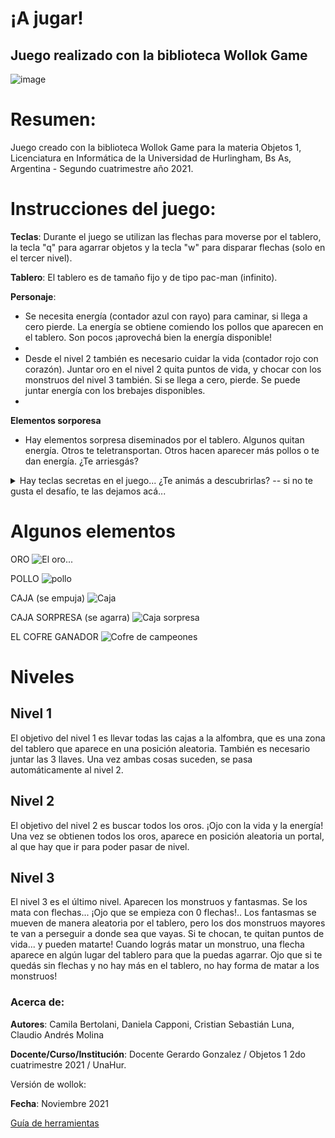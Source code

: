 # ¡A jugar! 

## Juego realizado con la biblioteca Wollok Game
![image](https://media.giphy.com/media/PAFmlWCsSrWuWNhW2T/giphy.gif)

# Resumen:
Juego creado con la biblioteca Wollok Game para la materia Objetos 1, Licenciatura en Informática de la Universidad de Hurlingham, Bs As, Argentina - Segundo cuatrimestre año 2021.

# Instrucciones del juego:

**Teclas**: Durante el juego se utilizan las flechas para moverse por el tablero, la tecla "q" para agarrar objetos y la tecla "w" para disparar flechas (solo en el tercer nivel).

**Tablero**: El tablero es de tamaño fijo y de tipo pac-man (infinito).

**Personaje**: 
- Se necesita energía (contador azul con rayo) para caminar, si llega a cero pierde. La energía se obtiene comiendo los pollos que aparecen en el tablero. Son pocos ¡aprovechá bien la energía disponible!
- 
- Desde el nivel 2 también es necesario cuidar la vida (contador rojo con corazón). Juntar oro en el nivel 2 quita puntos de vida, y chocar con los monstruos del nivel 3 también. Si se llega a cero, pierde. Se puede juntar energía con los brebajes disponibles.
- 
**Elementos sorporesa**
- Hay elementos sorpresa diseminados por el tablero. Algunos quitan energía. Otros te teletransportan. Otros hacen aparecer más pollos o te dan energía. ¿Te arriesgás?
<details>
  <summary>
    Hay teclas secretas en el juego... ¿Te animás a descubrirlas? -- si no te gusta el desafío, te las dejamos acá...</summary>
La tecla `n` te da pistas sobre el estado del nivel...
La combinación de `shift` con el `2` o con el `3` te lleva directo a esos niveles.
Estés en el nivel que estés, podés pasarlo presionando `z`
</details>

# Algunos elementos
ORO
![El oro...](https://user-images.githubusercontent.com/82007389/144206605-7c4ecd4b-0282-4184-be23-072e3eed7bf2.png)

POLLO
![pollo](https://user-images.githubusercontent.com/82007389/144206653-af4c7363-5c62-4855-ab23-e2343e90fc39.png)

CAJA (se empuja)
![Caja](https://user-images.githubusercontent.com/82007389/144206417-59e72e1f-de4d-42c2-94e3-652d78c3092d.png)

CAJA SORPRESA (se agarra)
![Caja sorpresa](https://user-images.githubusercontent.com/82007389/144206379-dc9ecb93-d2ff-446c-bed7-a26f692130dc.png)

EL COFRE GANADOR
![Cofre de campeones](https://user-images.githubusercontent.com/82007389/144206449-9240e9a9-7acd-4d2f-8231-8976a54cec83.png)

# Niveles

## Nivel 1

El objetivo del nivel 1 es llevar todas las cajas a la alfombra, que es una zona del tablero que aparece en una posición aleatoria. También es necesario juntar las 3 llaves. Una vez ambas cosas suceden, se pasa automáticamente al nivel 2.

## Nivel 2

El objetivo del nivel 2 es buscar todos los oros. ¡Ojo con la vida y la energía! Una vez se obtienen todos los oros, aparece en posición aleatoria un portal, al que hay que ir para poder pasar de nivel.

## Nivel 3

El nivel 3 es el último nivel. Aparecen los monstruos y fantasmas. Se los mata con flechas... ¡Ojo que se empieza con 0 flechas!.. Los fantasmas se mueven de manera aleatoria por el tablero, pero los dos monstruos mayores te van a perseguir a donde sea que vayas. Si te chocan, te quitan puntos de vida... y pueden matarte! Cuando lográs matar un monstruo, una flecha aparece en algún lugar del tablero para que la puedas agarrar. Ojo que si te quedás sin flechas y no hay más en el tablero, no hay forma de matar a los monstruos!

### Acerca de:

**Autores**: Camila Bertolani, Daniela Capponi, Cristian Sebastián Luna, Claudio Andrés Molina

**Docente/Curso/Institución**: Docente Gerardo Gonzalez / Objetos 1 2do cuatrimestre 2021 / UnaHur.

Versión de wollok:

**Fecha**: Noviembre 2021

[Guía de herramientas](https://www.wollok.org/documentacion/conceptos/)




